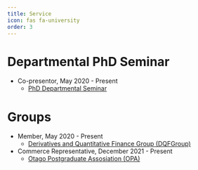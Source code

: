 ```yaml
---
title: Service
icon: fas fa-university
order: 3
---
```


# Departmental PhD Seminar
- Co-presentor, May 2020 - Present
  - [PhD Departmental Seminar](https://sites.google.com/view/uoworkshop/)


# Groups 
- Member, May 2020 - Present
  - [Derivatives and Quantitative Finance Group (DQFGroup)](https://blogs.otago.ac.nz/dqfg/)
- Commerce Representative, December 2021 - Present
  - [Otago Postgraduate Assosiation (OPA)](https://www.ousa.org.nz/executive/otago-postgraduate-association-)
